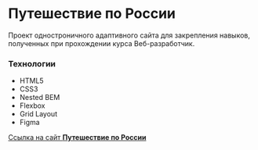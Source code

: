 # Путешествие по России

Проект одностроничного адаптивного сайта для закрепления навыков, полученных при прохождении курса Веб-разработчик.

### Технологии
* HTML5
* CSS3
* Nested BEM
* Flexbox
* Grid Layout
* Figma

[Ссылка на сайт **Путешествие по России**](https://dmitry-user.github.io/russian-travel/)
